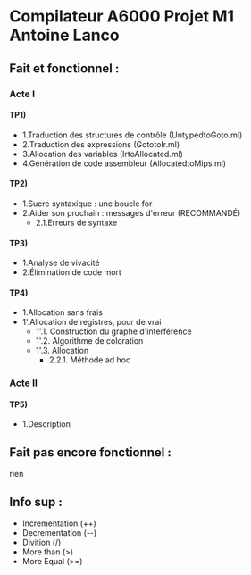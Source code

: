 # Compilateur A6000 Projet M1 Antoine Lanco

 ## Fait et fonctionnel :
 ### Acte I
  #### TP1)
  - 1.Traduction des structures de contrôle (UntypedtoGoto.ml)
  - 2.Traduction des expressions (GototoIr.ml)
  - 3.Allocation des variables (IrtoAllocated.ml)
  - 4.Génération de code assembleur (AllocatedtoMips.ml)

  #### TP2)
  - 1.Sucre syntaxique : une boucle for
  - 2.Aider son prochain : messages d'erreur (RECOMMANDÉ)
     - 2.1.Erreurs de syntaxe

  #### TP3)
  - 1.Analyse de vivacité
  - 2.Élimination de code mort

  #### TP4)
  - 1.Allocation sans frais
  - 1'.Allocation de registres, pour de vrai
     - 1'.1. Construction du graphe d'interférence
     - 1'.2. Algorithme de coloration
     - 1'.3. Allocation
        - 2.2.1. Méthode ad hoc

 ### Acte II
  #### TP5)
  - 1.Description


 ## Fait pas encore fonctionnel :

rien

 ## Info sup :

  - Incrementation (++)
  - Decrementation (--)
  - Divition (/)
  - More than (>)
  - More Equal (>=)
